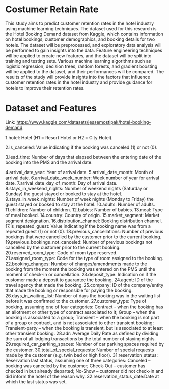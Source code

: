 # Costumer Retain Rate
This study aims to predict customer retention rates in the hotel industry using machine learning techniques. The dataset used for this research is the Hotel Booking Demand dataset from Kaggle, which contains information on hotel bookings, customer demographics, and booking details for two hotels. The dataset will be preprocessed, and exploratory data analysis will be performed to gain insights into the data. Feature engineering techniques will be applied to create new features, and the dataset will be split into training and testing sets. Various machine learning algorithms such as logistic regression, decision trees, random forests, and gradient boosting will be applied to the dataset, and their performances will be compared. The results of the study will provide insights into the factors that influence customer retention rates in the hotel industry and provide guidance for hotels to improve their retention rates.
 
# Dataset and Features

Link: https://www.kaggle.com/datasets/jessemostipak/hotel-booking-demand

1.hotel: Hotel (H1 = Resort Hotel or H2 = City Hotel).  

2.is_canceled: Value indicating if the booking was canceled (1) or not (0).  

3.lead_time: Number of days that elapsed between the entering date of the booking into the PMS and the arrival date.  

4.arrival_date_year: Year of arrival date.
5.arrival_date_month: Month of arrival date.
6.arrival_date_week_number: Week number of year for arrival date.
7.arrival_date_day_of_month: Day of arrival date.
8.stays_in_weekend_nights: Number of weekend nights (Saturday or Sunday) the guest stayed or booked to stay at the hotel.
9.stays_in_week_nights: Number of week nights (Monday to Friday) the guest stayed or booked to stay at the hotel.
10.adults: Number of adults.
11.children: Number of children.
12.babies: Number of babies.
13.meal: Type of meal booked. 
14.country: Country of origin.
15.market_segment: Market segment designation.
16.distribution_channel: Booking distribution channel.
17.is_repeated_guest: Value indicating if the booking name was from a repeated guest (1) or not (0).
18.previous_cancellations: Number of previous bookings that were cancelled by the customer prior to the current booking.
19.previous_bookings_not_canceled: Number of previous bookings not cancelled by the customer prior to the current booking.
20.reserved_room_type: Code of room type reserved.
21.assigned_room_type: Code for the type of room assigned to the booking.
22.booking_changes: Number of changes/amendments made to the booking from the moment the booking was entered on the PMS until the moment of check-in or cancellation.
23.deposit_type: Indication on if the customer made a deposit to guarantee the booking. 
24.agent: ID of the travel agency that made the booking.
25.company: ID of the company/entity that made the booking or responsible for paying the booking.
26.days_in_waiting_list: Number of days the booking was in the waiting list before it was confirmed to the customer.
27.customer_type: Type of booking, assuming one of four categories: Contract - when the booking has an allotment or other type of contract associated to it; Group – when the booking is associated to a group; Transient – when the booking is not part of a group or contract, and is not associated to other transient booking; Transient-party – when the booking is transient, but is associated to at least other transient booking.
28.adr: Average Daily Rate as defined by dividing the sum of all lodging transactions by the total number of staying nights.
29.required_car_parking_spaces: Number of car parking spaces required by the customer.
30.total_of_special_requests: Number of special requests made by the customer (e.g. twin bed or high floor).
31:reservation_status: Reservation last status, assuming one of three categories: Canceled – booking was canceled by the customer; Check-Out – customer has checked in but already departed; No-Show – customer did not check-in and did inform the hotel of the reason why.
32.reservation_status_date:Date at which the last status was set. 











